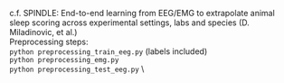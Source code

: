 c.f. SPINDLE: End-to-end learning from EEG/EMG to extrapolate animal sleep scoring across experimental settings, labs and species (D. Miladinovic, et al.)\
Preprocessing steps:\
```python preprocessing_train_eeg.py``` (labels included) \
```python preprocessing_emg.py``` \
```python preprocessing_test_eeg.py``` \
